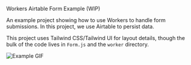 Workers Airtable Form Example (WIP)

An example project showing how to use Workers to handle form submissions. In this project, we use Airtable to persist data.

This project uses Tailwind CSS/Tailwind UI for layout details, though the bulk of the code lives in `Form.js` and the `worker` directory.

![Example GIF](https://kmf.lol/2021/06/oEZJ3X7CFQ.gif)

